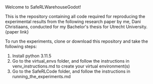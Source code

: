 Welcome to SafeRLWarehouseGodot!

This is the repository containing all code required for reproducing the experimental results from the following research paper by me, Dani Christiaans, conducted for my Bachelor's thesis for Utrecht University.
{paper link}

To run the experiments, clone or download this repository and take the following steps:

1. Install python 3.11.5
2. Go to the virtual_envs folder, and follow the instructions in venv_instructions.md to create your virtual environment(s)
3. Go to the SafeRLCode folder, and follow the instructions in running_the_experiments.md
